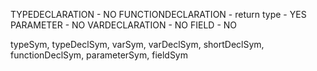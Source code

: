 TYPEDECLARATION - NO
FUNCTIONDECLARATION - return type - YES
PARAMETER - NO
VARDECLARATION - NO
FIELD - NO

typeSym, typeDeclSym, varSym, varDeclSym, shortDeclSym, functionDeclSym, parameterSym, fieldSym
